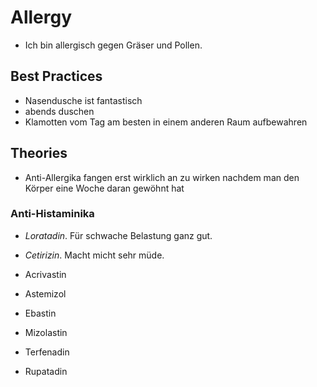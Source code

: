 # Allergy

- Ich bin allergisch gegen Gräser und Pollen.

## Best Practices

- Nasendusche ist fantastisch
- abends duschen
- Klamotten vom Tag am besten in einem anderen Raum aufbewahren

## Theories

- Anti-Allergika fangen erst wirklich an zu wirken nachdem man den Körper eine Woche daran gewöhnt hat

### Anti-Histaminika ###

- _Loratadin_. Für schwache Belastung ganz gut.
- _Cetirizin_. Macht micht sehr müde.

- Acrivastin
- Astemizol
- Ebastin
- Mizolastin
- Terfenadin
- Rupatadin
